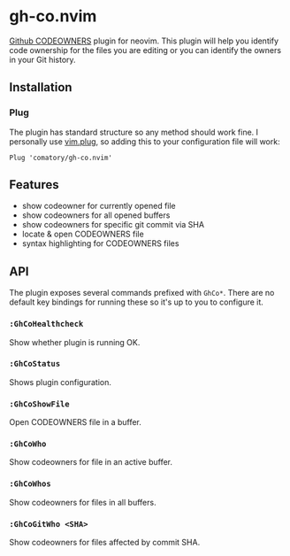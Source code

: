 # gh-co.nvim

[Github CODEOWNERS](https://docs.github.com/en/repositories/managing-your-repositorys-settings-and-features/customizing-your-repository/about-code-owners) plugin for neovim. This plugin will help you identify code ownership for the files you are editing or you can identify the owners in your Git history.

## Installation

### Plug

The plugin has standard structure so any method should work fine. I personally use [vim.plug](https://github.com/junegunn/vim-plug), so adding this to your configuration file will work:

`Plug 'comatory/gh-co.nvim'`

## Features

* show codeowner for currently opened file
* show codeowners for all opened buffers
* show codeowners for specific git commit via SHA
* locate & open CODEOWNERS file
* syntax highlighting for CODEOWNERS files

## API

The plugin exposes several commands prefixed with `GhCo*`. There are no default key bindings for running these so it's up to you to configure it.

### `:GhCoHealthcheck`

Show whether plugin is running OK.

### `:GhCoStatus`

Shows plugin configuration.

### `:GhCoShowFile`

Open CODEOWNERS file in a buffer.

### `:GhCoWho`

Show codeowners for file in an active buffer.

### `:GhCoWhos`

Show codeowners for files in all buffers.

### `:GhCoGitWho <SHA>`

Show codeowners for files affected by commit SHA.
